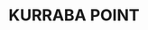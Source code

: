 ---
lastmod: '2025-04-06T06:05:20+00:00'
latitude: -33.84149573
layout: suburb
longitude: 151.2228263
postcode: '2089'
state: NSW
title: KURRABA POINT
url: /nsw/kurraba-point/
---